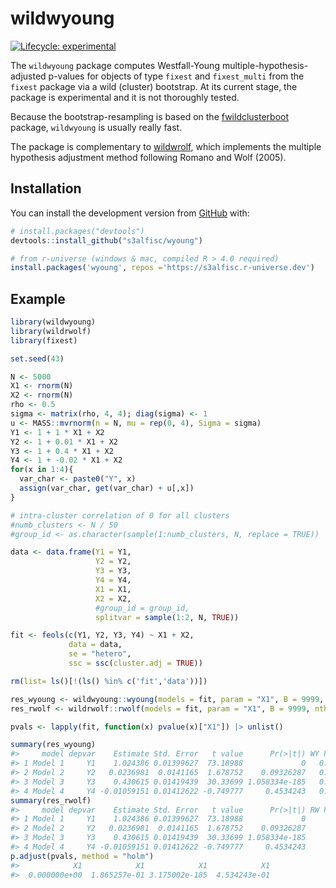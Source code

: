 
<!-- README.md is generated from README.Rmd. Please edit that file -->

# wildwyoung

<!-- badges: start -->

[![Lifecycle:
experimental](https://img.shields.io/badge/lifecycle-experimental-orange.svg)](https://lifecycle.r-lib.org/articles/stages.html)
<!-- badges: end -->

The `wildwyoung` package computes Westfall-Young
multiple-hypothesis-adjusted p-values for objects of type `fixest` and
`fixest_multi` from the `fixest` package via a wild (cluster) bootstrap.
At its current stage, the package is experimental and it is not
thoroughly tested.

Because the bootstrap-resampling is based on the
[fwildclusterboot](https://github.com/s3alfisc/fwildclusterboot)
package, `wildwyoung` is usually really fast.

The package is complementary to
[wildwrolf](https://github.com/s3alfisc/wildrwolf), which implements the
multiple hypothesis adjustment method following Romano and Wolf (2005).

## Installation

You can install the development version from
[GitHub](https://github.com/) with:

``` r
# install.packages("devtools")
devtools::install_github("s3alfisc/wyoung")

# from r-universe (windows & mac, compiled R > 4.0 required)
install.packages('wyoung', repos ='https://s3alfisc.r-universe.dev')
```

## Example

<!-- As you can see in the example, there seems to be a bug in `wyoung()` for the pairs bootstrap. -->

``` r
library(wildwyoung)
library(wildrwolf)
library(fixest)

set.seed(43)

N <- 5000
X1 <- rnorm(N)
X2 <- rnorm(N)
rho <- 0.5
sigma <- matrix(rho, 4, 4); diag(sigma) <- 1
u <- MASS::mvrnorm(n = N, mu = rep(0, 4), Sigma = sigma)
Y1 <- 1 + 1 * X1 + X2 
Y2 <- 1 + 0.01 * X1 + X2
Y3 <- 1 + 0.4 * X1 + X2
Y4 <- 1 + -0.02 * X1 + X2
for(x in 1:4){
  var_char <- paste0("Y", x)
  assign(var_char, get(var_char) + u[,x])
}

# intra-cluster correlation of 0 for all clusters
#numb_clusters <- N / 50
#group_id <- as.character(sample(1:numb_clusters, N, replace = TRUE))

data <- data.frame(Y1 = Y1,
                   Y2 = Y2,
                   Y3 = Y3,
                   Y4 = Y4,
                   X1 = X1,
                   X2 = X2,
                   #group_id = group_id,
                   splitvar = sample(1:2, N, TRUE))

fit <- feols(c(Y1, Y2, Y3, Y4) ~ X1 + X2,
             data = data,
             se = "hetero",
             ssc = ssc(cluster.adj = TRUE))

rm(list= ls()[!(ls() %in% c('fit','data'))])

res_wyoung <- wildwyoung::wyoung(models = fit, param = "X1", B = 9999, nthreads = 1)
res_rwolf <- wildrwolf::rwolf(models = fit, param = "X1", B = 9999, nthreads = 1)

pvals <- lapply(fit, function(x) pvalue(x)["X1"]) |> unlist()

summary(res_wyoung)
#>     model depvar    Estimate Std. Error   t value      Pr(>|t|) WY Pr(>|t|)
#> 1 Model 1     Y1    1.024386 0.01399627  73.18988             0   0.0000000
#> 2 Model 2     Y2   0.0236981  0.0141165  1.678752    0.09326287   0.1755176
#> 3 Model 3     Y3    0.430615 0.01419439  30.33699 1.058334e-185   0.0000000
#> 4 Model 4     Y4 -0.01059151 0.01412622 -0.749777     0.4534243   0.4493449
summary(res_rwolf)
#>     model depvar    Estimate Std. Error   t value      Pr(>|t|) RW Pr(>|t|)
#> 1 Model 1     Y1    1.024386 0.01399627  73.18988             0      0.0001
#> 2 Model 2     Y2   0.0236981  0.0141165  1.678752    0.09326287      0.1770
#> 3 Model 3     Y3    0.430615 0.01419439  30.33699 1.058334e-185      0.0001
#> 4 Model 4     Y4 -0.01059151 0.01412622 -0.749777     0.4534243      0.4537
p.adjust(pvals, method = "holm")
#>            X1            X1            X1            X1 
#>  0.000000e+00  1.865257e-01 3.175002e-185  4.534243e-01
```
